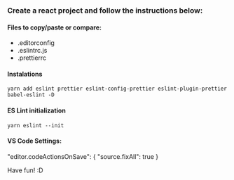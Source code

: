 ### Create a react project and follow the instructions below:

#### Files to copy/paste or compare:
* .editorconfig
* .eslintrc.js
* .prettierrc

#### Instalations
``` yarn add eslint prettier eslint-config-prettier eslint-plugin-prettier babel-eslint -D ```

#### ES Lint initialization
```yarn eslint --init```

#### VS Code Settings:
"editor.codeActionsOnSave": { "source.fixAll": true }

Have fun! :D
